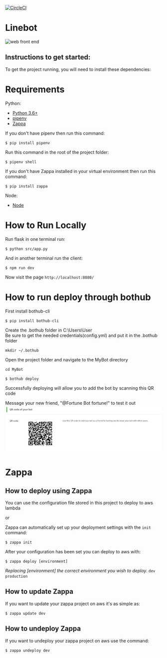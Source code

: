 [![CircleCI](https://circleci.com/gh/hahaga/line-bot/tree/master.svg?style=svg)](https://circleci.com/gh/hahaga/line-bot/tree/master)
# Linebot

![web front end](./fortune_app.gifs)

## Instructions to get started:

To get the project running, you will need to install these dependencies:

# Requirements

Python: 
* [Python 3.6+](https://www.python.org/downloads/)
* [pipenv](https://pipenv.readthedocs.io/)
* [Zappa](https://www.zappa.io/)

If you don't have pipenv then run this command:
```
$ pip install pipenv
```
Run this command in the root of the project folder:
```
$ pipenv shell
```
If you don't have Zappa installed in your virtual environment then run this command:
```
$ pip install zappa
```

Node:
* [Node](https://nodejs.org/en/download/)

# How to Run Locally

Run flask in one terminal run:

```
$ python src/app.py
```

And in another terminal run the client:

```
$ npm run dev
```

Now visit the page `http://localhost:8080/`

# How to run deploy through bothub

First install bothub-cli
```
$ pip install bothub-cli
```
Create the .bothub folder in C:\Users\User\
Be sure to get the needed credentials(config.yml) and put it in the .bothub folder
```
mkdir ~/.bothub
```
Open the project folder and navigate to the MyBot directory
```
cd MyBot
```

```
$ bothub deploy
```
Successfully deploying will allow you to add the bot by scanning this QR code

Message your new friend, "@Fortune Bot fortune!" to test it out
![QR Code](./imgs/linebot-QR.png)
# Zappa

## How to deploy using Zappa

You can use the configuration file stored in this project to deploy to aws lambda

or

Zappa can automatically set up your deployment settings with the `init` command:
```
$ zappa init
```

After your configuration has been set you can deploy to aws with:
```
$ zappa deploy [environment]
```
_Replacing [environment] the correct environment you wish to deploy._ `dev` `production`

## How to update Zappa

If you want to update your zappa project on aws it's as simple as:
```
$ zappa update dev
```

## How to undeploy Zappa

If you want to undeploy your zappa project on aws use the command:
```
$ zappa undeploy dev
```
